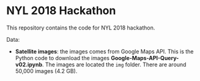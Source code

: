 # NYL 2018 Hackathon
This repository contains the code for NYL 2018 hackathon.

Data:

- **Satellite images**: the images comes from Google Maps API. This is the Python code to download the images **Google-Maps-API-Query-v02.ipynb**. The images are located the `img` folder. There are around 50,000 images (4.2 GB). 




<!--stackedit_data:
eyJoaXN0b3J5IjpbLTE4NDMyNDI1MDgsMTE1NDkzNDk3M119
-->
